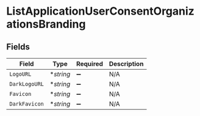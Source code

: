 # ListApplicationUserConsentOrganizationsBranding


## Fields

| Field              | Type               | Required           | Description        |
| ------------------ | ------------------ | ------------------ | ------------------ |
| `LogoURL`          | **string*          | :heavy_minus_sign: | N/A                |
| `DarkLogoURL`      | **string*          | :heavy_minus_sign: | N/A                |
| `Favicon`          | **string*          | :heavy_minus_sign: | N/A                |
| `DarkFavicon`      | **string*          | :heavy_minus_sign: | N/A                |